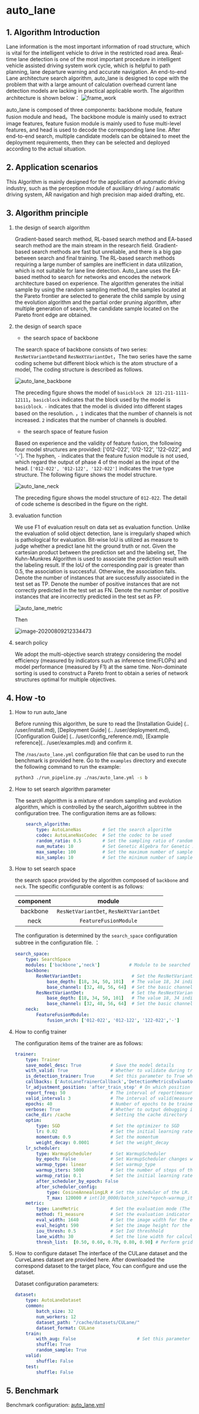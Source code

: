 # auto_lane

## 1. Algorithm Introduction

Lane information is the most important information of road structure, which is vital for the intelligent vehicle to drive in the restricted road area. Real-time lane detection is one of the most important procedure in intelligent vehicle assisted driving system work cycle, which is helpful to path planning, lane departure warning and accurate navigation. An end-to-end Lane architecture search algorithm, auto_lane is designed to cope with the problem that with a large amount of calculation overhead current lane detection models are lacking in practical applicable worth. The algorithm architecture is shown below：
![frame_work](./images/auto_lane_frame_work.png)

auto_lane is composed of three components: backbone module, feature fusion module and head。The backbone module is mainly used to extract image features, feature fusion module is mainly used to fuse multi-level features, and head is used to decode the corresponding lane line. After end-to-end search, multiple candidate models can be obtained to meet the deployment requirements, then they can be selected and deployed according to the actual situation.

## 2. Application scenarios

This Algorithm is mainly designed for the application of automatic driving industry, such as the perception module of auxiliary driving / automatic driving system, AR navigation and high precision map aided drafting, etc.

## 3. Algorithm principle

1. the design of search algorithm

   Gradient-based search method, RL-based search method and EA-based search method are the main stream in the research field. Gradient-based search methods are fast but unreliable, and there is a big gap between search and final training. The RL-based search  methods requiring a large number of samples are inefficient in data utilization, which is not suitable for lane line detection. Auto_Lane uses the EA-based method to search for networks and encodes the network architecture based on experience. The algorithm generates the initial sample by using the random sampling method, the samples located at the Pareto frontier are selected to generate the child sample by using the evolution algorithm and the partial order pruning algorithm, after multiple generation of search, the candidate sample located on the Pareto front edge are obtained.

2. the design of search space

   - the search space of backbone

    The search space of backbone consists of two series: `ResNetVariantDet`and `ResNeXtVariantDet`，The two series have the same coding scheme but different block which is the atom structure of a model, The coding structure is described as follows.

    ![auto_lane_backbone](./images/auto_lane_backbone.png)

    The preceding figure shows the model of  `basicblock 28 121-211-1111-12111`，`basicblock` indicates that the block used by the model is `basicblock`. `-` indicates that the model is divided into different stages based on the resolution. ，`1` indicates that the number of channels is not increased. `2` indicates that the number of channels is doubled.

   - the search space of feature fusion

    Based on experience and the validity of feature fusion, the following four model structures are provided: ['012-022', '012-122', '122-022', and '-']. The hyphen, `-` indicates that the feature fusion module is not used, which regard the output of phase 4 of the model as the input of the head. `['012-022', '012-122', '122-022']` indicates the true type structure. The following figure shows the model structure.

    ![auto_lane_neck](./images/auto_lane_neck.png)

    The preceding figure shows the model structure of `012-022`. The detail of code scheme is described in the figure on the right.

3. evaluation function

   We use F1 of evaluation result on data set as evaluation function. Unlike the evaluation of solid object detection, lane is irregularly shaped which is pathological for evaluation. Bit-wise IoU is utilized as measure to judge whether a predict lane hit the ground truth or not. Given the cartesian product between the prediction set and the labeling set, The Kuhn-Munkres Algorithm is used to associate the prediction result with the labeling result. If the IoU of the corresponding pair is greater than 0.5, the association is successful. Otherwise, the association fails. Denote the number of instances that are successfully associated in the test set as TP. Denote the number of positive instances that are not correctly predicted in the test set  as FN. Denote the number of positive instances that are incorrectly predicted in the test set as FP.

    ![auto_lane_metric](./images/auto_lane_metric.png)

   Then

    ![image-20200809212334473](./images/auto_lane_eq1.png)

4. search policy

   We adopt the multi-objective search strategy considering the model efficiency (measured by indicators such as inference time/FLOPs) and model performance (measured by F1) at the same time. Non-dominate sorting is used to construct a Pareto front to obtain a series of network structures optimal for multiple objectives.

## 4. How -to

1. How to run auto_lane

   Before running this algorithm, be sure to read the [Installation Guide] (.. /user/install.md), [Deployment Guide] (.. /user/deployment.md), [Configuration Guide] (.. /user/config_reference.md), [Example reference](.. /user/examples.md) and confirm it.

   The `/nas/auto_lane.yml` configuration file that can be used to run the benchmark is provided here. Go to the `examples` directory and execute the following command to run the example:

    ```bash
    python3 ./run_pipeline.py ./nas/auto_lane.yml -s b
    ```

2. How to set search algorithm parameter

   The search algorithm is a mixture of random sampling and evolution algorithm, which is controlled by the search_algorithm subtree in the configuration tree. The configuration items are as follows:

   ```yaml
       search_algorithm:
           type: AutoLaneNas        # Set the search algorithm
           codec: AutoLaneNasCodec  # Set the codec to be used
           random_ratio: 0.5        # Set the sampling ratio of random sampling to the total number of samples.
           num_mutate: 10           # Set Genetic Algebra for Genetic Algorithm
           max_sample: 100          # Set the maximum number of samples
           min_sample: 10           # Set the minimum number of samples
   ```

3. How to set search space

     the search space provided by the algorithm composed of `backbone` and `neck`. The specific configurable content is as follows: 

     | component |                  module                  |
     | :-------: | :--------------------------------------: |
     | backbone  | `ResNetVariantDet`,  `ResNeXtVariantDet` |
     |   neck    |          `FeatureFusionModule`           |

     The configuration is determined by the `search_space` configuration subtree in the configuration file. ：

     ```yaml
     search_space:
         type: SearchSpace
         modules: ['backbone','neck']           # Module to be searched for (Do not modify this item.)
         backbone:
             ResNetVariantDet:                   # Set the ResNetVariantDet trunk series. This subtree can be deleted if not needed.
                 base_depth: [18, 34, 50, 101]   # The value 18, 34 indicates that the basic block is used.The value 50, 101 indicates that the bottleneck block is used
                 base_channel: [32, 48, 56, 64]  # Set the basic channel to a multiple of 2.
             ResNextVariantDet:                  # Set the ResNextVariantDet trunk series. This subtree can be deleted if not needed. 
                 base_depth: [18, 34, 50, 101]   # The value 18, 34 indicates that the basic block is used.The value 50, 101 indicates that the bottleneck block is used
                 base_channel: [32, 48, 56, 64]  # Set the basic channel to a multiple of 2.
         neck:
             FeatureFusionModule:
                 fusion_arch: ['012-022', '012-122', '122-022','-']
     ```

4. How to config trainer

     The configuration items of the trainer are as follows:

     ```yaml
     trainer:
         type: Trainer
         save_model_desc: True           # Save the model details
         with_valid: True                # Whether to validate during training
         is_detection_trainer: True      # Set this parameter to True when the algorithm is detection
         callbacks: ['AutoLaneTrainerCallback','DetectionMetricsEvaluator','DetectionProgressLogger']
         lr_adjustment_position: 'after_train_step' # On which position to adjust the learning rate
         report_freq: 50                 # The interval of report(measured by step)
         valid_interval: 3               # The interval of valid(measure by epoch)
         epochs: 40                      # Number of epochs to be trained
         verbose: True                   # Whether to output debugging information
         cache_dir: /cache               # Setting the cache directory
         optim:
             type: SGD                   # Set the optimizer to SGD
             lr: 0.02                    # Set the initial learning rate
             momentum: 0.9               # Set the momentum
             weight_decay: 0.0001        # Set the weight_decay
         lr_scheduler:
             type: WarmupScheduler       # Set WarmupScheduler
             by_epoch: False             # Set WarmupScheduler changes with the step instead of the epoch.
             warmup_type: linear         # Set warmup_type
             warmup_iters: 5000          # Set the number of steps of the warmup.
             warmup_ratio: 0.1           # Set the initial learning rate.
             after_scheduler_by_epoch: False
             after_scheduler_config:
                 type: CosineAnnealingLR # Set the scheduler of the LR.
                 T_max: 120000 # int(10_0000/batch_size)*epoch-warmup_iters
         metric:
             type: LaneMetric            # Set the evaluation mode (The evaluation mode of the lane line is special. Do not modify the subtree)
             method: f1_measure          # Set the evaluation indicator to f1_measure
             eval_width: 1640            # Set the image width for the evaluation
             eval_height: 590            # Set the image height for the evaluated
             iou_thresh: 0.5             # Set IoU threshhold
             lane_width: 30              # Set the line width for calculating the bit-wise IoU.
             thresh_list:  [0.50, 0.60, 0.70, 0.80, 0.90] # Perform grid search for the prediction threshhold during evaluation.
     ```

5. How to configure dataset
   The interface of the CULane dataset and the CurveLanes dataset are provided here. After downloaded the correspond dataset to the target place, You can configure and use the dataset.

   Dataset configuration parameters:

   ```yaml
   dataset:
       type: AutoLaneDataset
       common:
           batch_size: 32
           num_workers: 12
           dataset_path: "/cache/datasets/CULane/"
           dataset_format: CULane
       train:
           with_aug: False                       # Set this parameter to True when fullytrain.
           shuffle: True
           random_sample: True
       valid:
           shuffle: False
       test:
           shuffle: False
   ```

## 5. Benchmark

Benchmark configuration: [auto_lane.yml](https://github.com/huawei-noah/vega/tree/master/benchmark/algs/nas/auto_lane.yml)
